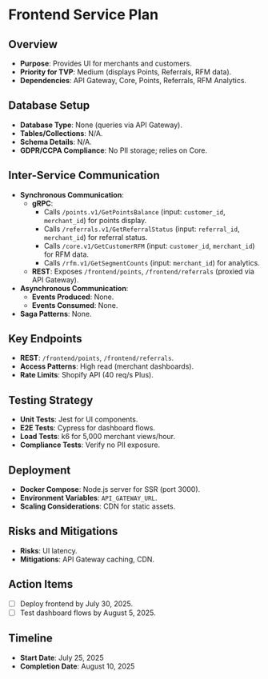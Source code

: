# Frontend Service Plan

## Overview
- **Purpose**: Provides UI for merchants and customers.
- **Priority for TVP**: Medium (displays Points, Referrals, RFM data).
- **Dependencies**: API Gateway, Core, Points, Referrals, RFM Analytics.

## Database Setup
- **Database Type**: None (queries via API Gateway).
- **Tables/Collections**: N/A.
- **Schema Details**: N/A.
- **GDPR/CCPA Compliance**: No PII storage; relies on Core.

## Inter-Service Communication
- **Synchronous Communication**:
  - **gRPC**:
    - Calls `/points.v1/GetPointsBalance` (input: `customer_id`, `merchant_id`) for points display.
    - Calls `/referrals.v1/GetReferralStatus` (input: `referral_id`, `merchant_id`) for referral status.
    - Calls `/core.v1/GetCustomerRFM` (input: `customer_id`, `merchant_id`) for RFM data.
    - Calls `/rfm.v1/GetSegmentCounts` (input: `merchant_id`) for analytics.
  - **REST**: Exposes `/frontend/points`, `/frontend/referrals` (proxied via API Gateway).
- **Asynchronous Communication**:
  - **Events Produced**: None.
  - **Events Consumed**: None.
- **Saga Patterns**: None.

## Key Endpoints
- **REST**: `/frontend/points`, `/frontend/referrals`.
- **Access Patterns**: High read (merchant dashboards).
- **Rate Limits**: Shopify API (40 req/s Plus).

## Testing Strategy
- **Unit Tests**: Jest for UI components.
- **E2E Tests**: Cypress for dashboard flows.
- **Load Tests**: k6 for 5,000 merchant views/hour.
- **Compliance Tests**: Verify no PII exposure.

## Deployment
- **Docker Compose**: Node.js server for SSR (port 3000).
- **Environment Variables**: `API_GATEWAY_URL`.
- **Scaling Considerations**: CDN for static assets.

## Risks and Mitigations
- **Risks**: UI latency.
- **Mitigations**: API Gateway caching, CDN.

## Action Items
- [ ] Deploy frontend by July 30, 2025.
- [ ] Test dashboard flows by August 5, 2025.

## Timeline
- **Start Date**: July 25, 2025
- **Completion Date**: August 10, 2025